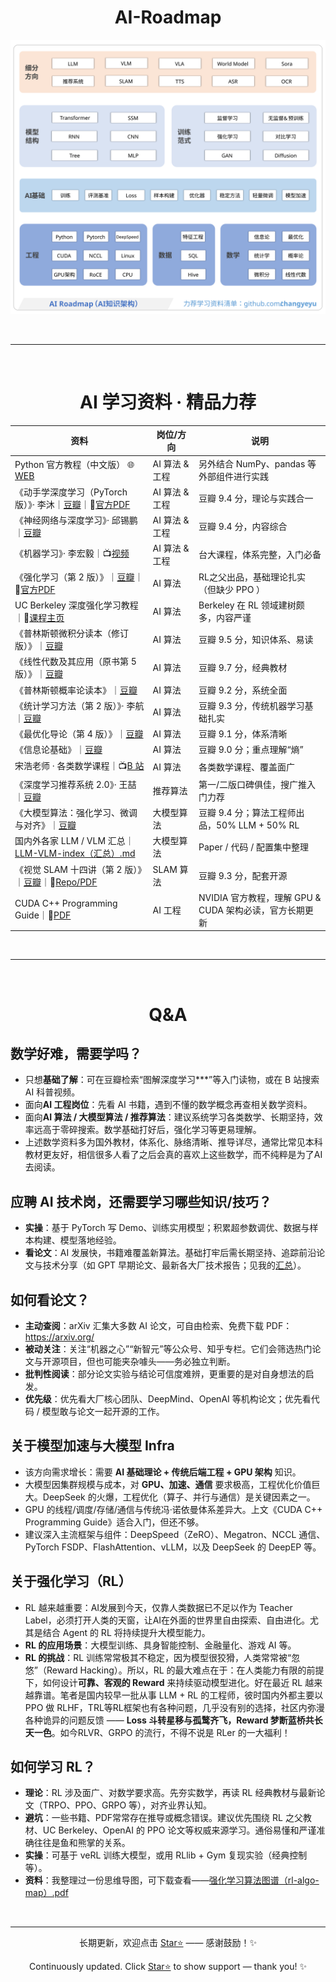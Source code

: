 <h1 align="center"> AI-Roadmap </h1>

<p align="center">
  <img src="images_chinese/source_svg/AI%20Roadmap(AI%E7%9F%A5%E8%AF%86%E6%9E%B6%E6%9E%84).svg" alt="AI Roadmap（AI知识架构）" />
</p>

<br>

---

<br>

<h1 align="center">AI 学习资料 · 精品力荐</h1>

| 资料 | 岗位/方向 | 说明 |
| --- | --- | --- |
| Python 官方教程（中文版） 🌐[WEB](https://docs.python.org/zh-cn/3.13/tutorial/index.html) | AI 算法 & 工程 | 另外结合 NumPy、pandas 等外部组件进行实践 |
| 《动手学深度学习（PyTorch 版）》· 李沐｜[豆瓣](https://book.douban.com/subject/36142067/)｜📕[官方PDF](https://zh-v2.d2l.ai/d2l-zh-pytorch.pdf) | AI 算法 & 工程 | 豆瓣 9.4 分，理论与实践合一 |
| 《神经网络与深度学习》· 邱锡鹏｜[豆瓣](https://book.douban.com/subject/35044046/) | AI 算法 & 工程 | 豆瓣 9.4 分，内容综合 |
| 《机器学习》· 李宏毅｜📺[视频](https://speech.ee.ntu.edu.tw/~hylee/ml/2025-spring.php) | AI 算法 & 工程 | 台大课程，体系完整，入门必备 |
| 《强化学习（第 2 版）》｜[豆瓣](https://book.douban.com/subject/34809689/)｜📕[官方PDF](http://incompleteideas.net/book/RLbook2020.pdf) | AI 算法 | RL之父出品，基础理论扎实（但缺少 PPO ） |
| UC Berkeley 深度强化学习教程｜📕[课程主页](https://rail.eecs.berkeley.edu/deeprlcourse/) | AI 算法 | Berkeley 在 RL 领域建树颇多，内容严谨 |
| 《普林斯顿微积分读本（修订版）》｜[豆瓣](https://book.douban.com/subject/26899701/) | AI 算法 | 豆瓣 9.5 分，知识体系、易读 |
| 《线性代数及其应用（原书第 5 版）》｜[豆瓣](https://book.douban.com/subject/30310517/) | AI 算法 | 豆瓣 9.7 分，经典教材 |
| 《普林斯顿概率论读本》｜[豆瓣](https://book.douban.com/subject/35193606/) | AI 算法 | 豆瓣 9.2 分，系统全面 |
| 《统计学习方法（第 2 版）》· 李航｜[豆瓣](https://book.douban.com/subject/33437381/) | AI 算法 | 豆瓣 9.3 分，传统机器学习基础扎实 |
| 《最优化导论（第 4 版）》｜[豆瓣](https://book.douban.com/subject/26732914/) | AI 算法 | 豆瓣 9.1 分，体系清晰 |
| 《信息论基础》｜[豆瓣](https://book.douban.com/subject/2305237/) | AI 算法 | 豆瓣 9.0 分；重点理解“熵” |
| 宋浩老师 · 各类数学课程｜📺[B 站](https://space.bilibili.com/66607740) | AI 算法 | 各类数学课程、覆盖面广 |
| 《深度学习推荐系统 2.0》· 王喆｜[豆瓣](https://book.douban.com/subject/37286473/) | 推荐算法 | 第一/二版口碑俱佳，搜广推入门力荐 |
| 《大模型算法：强化学习、微调与对齐》｜[豆瓣](https://book.douban.com/subject/37331056/) | 大模型算法 | 豆瓣 9.4 分；算法工程师出品，50% LLM + 50% RL |
| 国内外各家 LLM / VLM 汇总｜[LLM-VLM-index（汇总）.md](https://github.com/changyeyu/LLM-RL-Visualized/blob/master/LLM-VLM-index%20(%E6%B1%87%E6%80%BB).md) | 大模型算法 | Paper / 代码 / 配置集中整理 |
| 《视觉 SLAM 十四讲（第 2 版）》｜[豆瓣](https://book.douban.com/subject/34782244/)｜📕[Repo/PDF](https://github.com/gaoxiang12/slambook2) | SLAM 算法 | 豆瓣 9.3 分，配套开源 |
| CUDA C++ Programming Guide｜📕[PDF](https://docs.nvidia.com/cuda/pdf/CUDA_C_Programming_Guide.pdf) | AI 工程 | NVIDIA 官方教程，理解 GPU & CUDA 架构必读，官方长期更新 |

<br>

---

<br>

<h1 align="center">Q&A</h1>

## 数学好难，需要学吗？
- 只想**基础了解**：可在豆瓣检索“图解深度学习***”等入门读物，或在 B 站搜索 AI 科普视频。
- 面向**AI 工程岗位**：先看 AI 书籍，遇到不懂的数学概念再查相关数学资料。
- 面向**AI 算法 / 大模型算法 / 推荐算法**：建议系统学习各类数学、长期坚持，效率远高于零碎搜索。数学基础打好后，强化学习等更易理解。
- 上述数学资料多为国外教材，体系化、脉络清晰、推导详尽，通常比常见本科教材更友好，相信很多人看了之后会真的喜欢上这些数学，而不纯粹是为了AI去阅读。

## 应聘 AI 技术岗，还需要学习哪些知识/技巧？
- **实操**：基于 PyTorch 写 Demo、训练实用模型；积累超参数调优、数据与样本构建、模型落地经验。
- **看论文**：AI 发展快，书籍难覆盖新算法。基础打牢后需长期坚持、追踪前沿论文与技术分享（如 GPT 早期论文、最新各大厂技术报告；见我的[汇总](https://github.com/changyeyu/LLM-RL-Visualized/blob/master/LLM-VLM-index%20(%E6%B1%87%E6%80%BB).md)）。

## 如何看论文？
- **主动查阅**：arXiv 汇集大多数 AI 论文，可自由检索、免费下载 PDF：<https://arxiv.org/>
- **被动关注**：关注“机器之心”“新智元”等公众号、知乎专栏。它们会筛选热门论文与开源项目，但也可能夹杂噱头——务必独立判断。
- **批判性阅读**：部分论文实验与结论可信度难辨，更重要的是对自身想法的启发。
- **优先级**：优先看大厂核心团队、DeepMind、OpenAI 等机构论文；优先看代码 / 模型敢与论文一起开源的工作。

## 关于模型加速与大模型 Infra
- 该方向需求增长：需要 **AI 基础理论 + 传统后端工程 + GPU 架构** 知识。
- 大模型因集群规模与成本，对 **GPU、加速、通信** 要求极高，工程优化价值巨大。DeepSeek 的火爆，工程优化（算子、并行与通信）是关键因素之一。
- GPU 的线程/调度/存储/通信与传统冯·诺依曼体系差异大。上文《CUDA C++ Programming Guide》适合入门，但还不够。
- 建议深入主流框架与组件：DeepSpeed（ZeRO）、Megatron、NCCL 通信、PyTorch FSDP、FlashAttention、vLLM，以及 DeepSeek 的 DeepEP 等。

## 关于强化学习（RL）
- RL 越来越重要：AI发展到今天，仅靠人类数据已不足以作为 Teacher Label，必须打开人类的天窗，让AI在外面的世界里自由探索、自由进化。尤其是结合 Agent 的 RL 将持续提升大模型能力。
- **RL 的应用场景**：大模型训练、具身智能控制、金融量化、游戏 AI 等。
- **RL 的挑战**：RL 训练常常极其不稳定，因为模型很狡猾，人类常常被“忽悠”（Reward Hacking）。所以，RL 的最大难点在于：在人类能力有限的前提下，如何设计**可靠、客观的 Reward** 来持续驱动模型进化。好在最近 RL 越来越靠谱。笔者是国内较早一批从事 LLM + RL 的工程师，彼时国内外都主要以 PPO 做 RLHF，TRL等RL框架也有各种问题，几乎没有别的选择，社区内弥漫各种诡异的问题反馈 —— **Loss 斗转星移与孤鹜齐飞，Reward 梦断蓝桥共长天一色**。如今RLVR、GRPO 的流行，不得不说是 RLer 的一大福利！

## 如何学习 RL？
- **理论**：RL 涉及面广、对数学要求高。先夯实数学，再读 RL 经典教材与最新论文（TRPO、PPO、GRPO 等），对齐业界认知。
- **避坑**：一些书籍、PDF常常存在推导或概念错误。建议优先围绕 RL 之父教材、UC Berkeley、OpenAI 的 PPO 论文等权威来源学习。通俗易懂和严谨准确往往是鱼和熊掌的关系。
- **实操**：可基于 veRL 训练大模型，或用 RLlib + Gym 复现实验（经典控制等）。
- **资料**：我整理过一份思维导图，可下载查看——[强化学习算法图谱（rl-algo-map）.pdf](https://github.com/changyeyu/LLM-RL-Visualized/blob/master/%E5%BC%BA%E5%8C%96%E5%AD%A6%E4%B9%A0%E7%AE%97%E6%B3%95%E5%9B%BE%E8%B0%B1%20(rl-algo-map).pdf)

<br>

---

<div align="center">

长期更新，欢迎点击 [Star⭐](https://github.com/changyeyu/LLM-RL-Visualized) —— 感谢鼓励！✨

Continuously updated. Click [Star⭐](https://github.com/changyeyu/LLM-RL-Visualized) to show support — thank you! ✨

</div>
